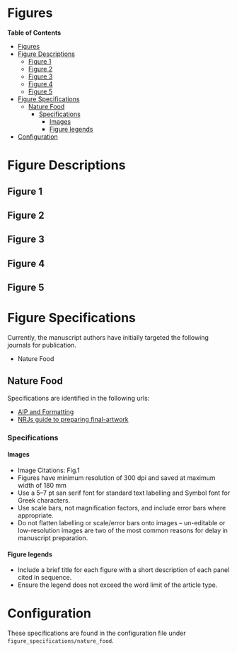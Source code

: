 Figures
===============================================================================

<!-- markdown-toc start - Don't edit this section. Run M-x markdown-toc-refresh-toc -->
**Table of Contents**

- [Figures](#figures)
- [Figure Descriptions](#figure-descriptions)
    - [Figure 1](#figure-1)
    - [Figure 2](#figure-2)
    - [Figure 3](#figure-3)
    - [Figure 4](#figure-4)
    - [Figure 5](#figure-5)
- [Figure Specifications](#figure-specifications)
    - [Nature Food](#nature-food)
        - [Specifications](#specifications)
            - [Images](#images)
            - [Figure legends](#figure-legends)
- [Configuration](#configuration)

<!-- markdown-toc end -->

# Figure Descriptions 

## Figure 1 

## Figure 2 

## Figure 3 

## Figure 4 

## Figure 5 


# Figure Specifications 

Currently, the manuscript authors have initially targeted the following journals for publication. 
 
- Nature Food 


## Nature Food

Specifications are identified in the following urls:

- [AIP and Formatting](https://www.nature.com/natfood/submission-guidelines/aip-and-formatting)
- [NRJs guide to preparing final-artwork](https://www.nature.com/documents/NRJs-guide-to-preparing-final-artwork.pdf)

### Specifications

#### Images

- Image Citations: Fig.1
- Figures have minimum resolution of 300 dpi and saved at maximum width of 180 mm
- Use a 5–7 pt san serif font for standard text labelling and Symbol font for Greek characters.
- Use scale bars, not magnification factors, and include error bars where appropriate.
- Do not flatten labelling or scale/error bars onto images – un-editable or low-resolution images are two of the most common reasons for delay in manuscript preparation.

#### Figure legends

 - Include a brief title for each figure with a short description of each panel cited in sequence.
 - Ensure the legend does not exceed the word limit of the article type.


# Configuration 

These specifications are found in the configuration file under `figure_specifications/nature_food`. 

